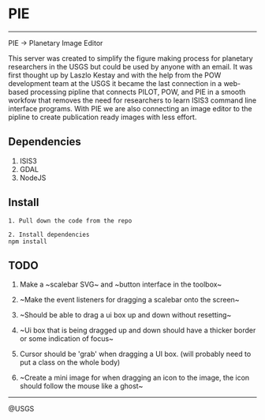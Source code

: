# PIE
-------------
PIE -> Planetary Image Editor

This server was created to simplify the figure making process for planetary researchers in the USGS but could be used by anyone with an email. It was first thought up by Laszlo Kestay and with the help from the POW development team at the USGS it became the last connection in a web-based processing pipline that connects PILOT, POW, and PIE in a smooth workfow that removes the need for researchers to learn ISIS3 command line interface programs. With PIE we are also connecting an image editor to the pipline to create publication ready images with less effort.

## Dependencies
1. ISIS3
2. GDAL
3. NodeJS

## Install
```
1. Pull down the code from the repo

2. Install dependencies
npm install
```

## TODO

1. Make a ~scalebar SVG~ and ~button interface in the toolbox~

2. ~Make the event listeners for dragging a scalebar onto the screen~

3. ~Should be able to drag a ui box up and down without resetting~

4. ~Ui box that is being dragged up and down should have a thicker border or some indication of focus~

5. Cursor should be 'grab' when dragging a UI box. (will probably need to put a class on the whole body)

6. ~Create a mini image for when dragging an icon to the image, the icon should follow the mouse like a ghost~

-----------------------
@USGS